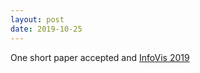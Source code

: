 ```yaml
---
layout: post
date: 2019-10-25
---
```


One short paper accepted and [InfoVis 2019](http://ieeevis.org/year/2019/welcome)